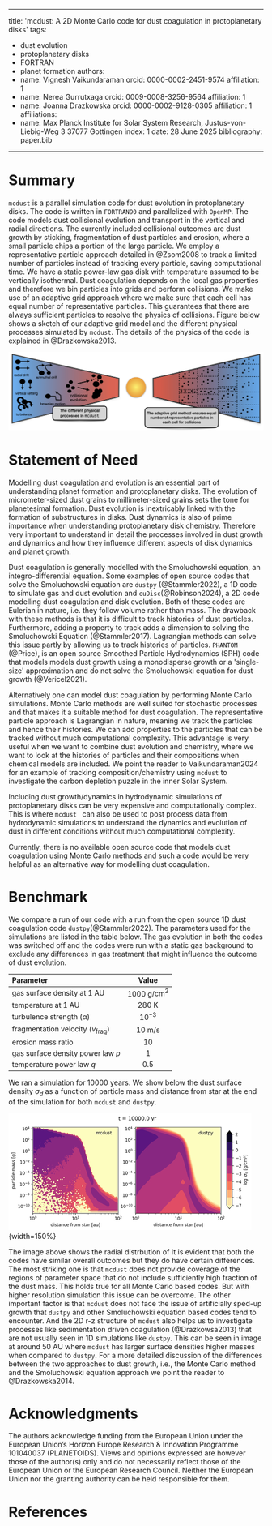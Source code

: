 
---
title: 'mcdust: A 2D Monte Carlo code for dust coagulation in protoplanetary disks'
tags:
  - dust evolution
  - protoplanetary disks
  - FORTRAN
  - planet formation
authors:
  - name: Vignesh Vaikundaraman
    orcid: 0000-0002-2451-9574
    affiliation: 1
  - name: Nerea Gurrutxaga
    orcid: 0009-0008-3256-9564
    affiliation: 1
  - name: Joanna Drazkowska
    orcid: 0000-0002-9128-0305
    affiliation: 1
affiliations:
 - name: Max Planck Institute for Solar System Research, Justus-von-Liebig-Weg 3
         37077 Gottingen
   index: 1
date: 28 June 2025
bibliography: paper.bib
---

# Summary

`mcdust` is a parallel simulation code for dust evolution in protoplanetary disks. The code is written in `FORTRAN90` and parallelized with `OpenMP`. The code models dust collisional evolution and transport in the vertical and radial directions. The currently included collisional outcomes are dust growth by sticking, fragmentation of dust particles and erosion, where a small particle chips a portion of the large particle. We employ a representative particle approach detailed in @Zsom2008 to track a limited number of particles instead of tracking every particle, saving computational time. We have a static power-law gas disk with temperature assumed to be vertically isothermal. Dust coagulation depends on the local gas properties and therefore we bin particles into grids and perform collisions. We make use of an adaptive grid approach where we make sure that each cell has equal number of representative particles. This guarantees that there are always sufficient particles to resolve the physics of collisions. Figure below shows a sketch of our adaptive grid model and the different physical processes simulated by `mcdust`. The details of the physics of the code is explained in @Drazkowska2013.

![](Figures/gridnew.png)
# Statement of Need

Modelling dust coagulation and evolution is an essential part of understanding planet formation and protoplanetary disks. The evolution of micrometer-sized dust grains to millimeter-sized grains sets the tone for planetesimal formation. Dust evolution is inextricably linked with the formation of substructures in disks. Dust dynamics is also of prime importance when understanding protoplanetary disk chemistry. Therefore very important to understand in detail the processes involved in dust growth and dynamics and how they influence different aspects of disk dynamics and planet growth. 

Dust coagulation is generally modelled with the Smoluchowski equation, an integro-differential equation. Some examples of open source codes that solve the Smoluchowski equation are `dustpy` (@Stammler2022), a 1D code to simulate gas and dust evolution and `cuDisc`(@Robinson2024), a 2D code modelling dust coagulation and disk evolution. Both of these codes are Eulerian in nature, i.e. they follow volume rather than mass. The drawback with these methods is that it is difficult to track histories of dust particles. Furthermore, adding a property to track adds a dimension to solving the Smoluchowski Equation (@Stammler2017). Lagrangian methods can solve this issue partly by allowing us to track histories of particles. `PHANTOM` (@Price), is an open source Smoothed Particle Hydrodynamics (SPH) code that models models dust growth using a monodisperse growth or a 'single-size' approximation and do not solve the Smoluchowski equation for dust growth (@Vericel2021). 

Alternatively one can model dust coagulation by performing Monte Carlo simulations. Monte Carlo methods are well suited for stochastic processes and that makes it a suitable method for dust coagulation. The representative particle approach is Lagrangian in nature, meaning we track the particles and hence their histories. We can add properties to the particles that can be tracked without much computational complexity. This advantage is very useful when we want to combine dust evolution and chemistry, where we want to look at the histories of particles and their compositions when chemical models are included. We point the reader to Vaikundaraman2024 for an example of tracking composition/chemistry using `mcdust` to investigate the carbon depletion puzzle in the inner Solar System.

Including dust growth/dynamics in hydrodynamic simulations of protoplanetary disks can be very expensive and computationally complex. This is where `mcdust ` can also be used to post process data from hydrodynamic simulations to understand the dynamics and evolution of dust in different conditions without much computational complexity.

Currently, there is no available open source code that models dust coagulation using Monte Carlo methods and such a code would be very helpful as an alternative way for modelling dust coagulation.

# Benchmark
We compare a run of our code with a run from the open source 1D dust coagulation code `dustpy`(@Stammler2022). The parameters used for the simulations are listed in the table below. The gas evolution in both the codes was switched off and the codes were run with a static gas background to exclude any differences in gas treatment that might influence the outcome of dust evolution.

| Parameter                                   | Value                 |
|:------------------------------------------- | :--------------------:|
| gas surface density at 1 AU                 | 1000 g/$\mathrm{cm}^2$|
| temperature at 1 AU                         | 280 K                 |
| turbulence strength ($\alpha$)              | $10^{-3}$             |
| fragmentation velocity ($v_{\mathrm{frag}}$)| 10 m/s                |
| erosion mass ratio                          | 10                    |
| gas surface density power law $p$           | 1                     |
| temperature power law $q$                   | 0.5                   |

We ran a simulation for 10000 years. We show below the dust surface density $\sigma_d$ as a function of particle mass and distance from star at the end of the simulation for both `mcdust` and `dustpy`. 

![](Figures/dustpyvsmcdust.png){width=150%}


The image above shows the radial distrbution of It is evident that both the codes have similar overall outcomes but they do have certain differences. The most striking one is that `mcdust` does not provide coverage of the regions of parameter space that do not include sufficiently high fraction of the dust mass. This holds true for all Monte Carlo based codes. But with higher resolution simulation this issue can be overcome. The other important factor is that `mcdust` does not face the issue of artificially sped-up growth that `dustpy` and other Smoluchowski equation based codes tend to encounter. And the 2D r-z structure of `mcdust` also helps us to investigate processes like sedimentation driven coagulation (@Drazkowsa2013) that are not usually seen in 1D simulations like `dustpy`. This can be seen in image at around 50 AU where `mcdust` has larger surface densities higher masses when compared to `dustpy`. For a more detailed discussion of the differences between the two approaches to dust growth, i.e., the Monte Carlo method and the Smoluchowski equation approach we point the reader to @Drazkowska2014.

# Acknowledgments
The authors acknowledge funding from the European Union under the European Union’s Horizon Europe Research \& Innovation Programme 101040037 (PLANETOIDS). Views and opinions expressed are however those of the author(s) only and do not necessarily reflect those of the European Union or the European Research Council. Neither the European Union nor the granting authority can be held responsible for them.

# References
